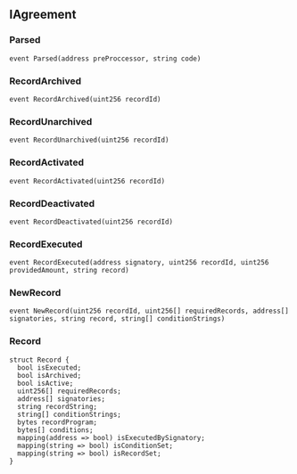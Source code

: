 ## IAgreement

### Parsed

```solidity
event Parsed(address preProccessor, string code)
```

### RecordArchived

```solidity
event RecordArchived(uint256 recordId)
```

### RecordUnarchived

```solidity
event RecordUnarchived(uint256 recordId)
```

### RecordActivated

```solidity
event RecordActivated(uint256 recordId)
```

### RecordDeactivated

```solidity
event RecordDeactivated(uint256 recordId)
```

### RecordExecuted

```solidity
event RecordExecuted(address signatory, uint256 recordId, uint256 providedAmount, string record)
```

### NewRecord

```solidity
event NewRecord(uint256 recordId, uint256[] requiredRecords, address[] signatories, string record, string[] conditionStrings)
```

### Record

```solidity
struct Record {
  bool isExecuted;
  bool isArchived;
  bool isActive;
  uint256[] requiredRecords;
  address[] signatories;
  string recordString;
  string[] conditionStrings;
  bytes recordProgram;
  bytes[] conditions;
  mapping(address => bool) isExecutedBySignatory;
  mapping(string => bool) isConditionSet;
  mapping(string => bool) isRecordSet;
}
```

